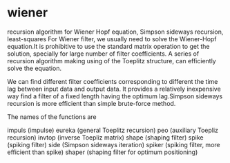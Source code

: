 # wiener
recursion algorithm for Wiener Hopf equation, Simpson sideways recursion, least-squares
For Wiener filter, we usually need to solve the Wiener-Hopf equation.It is prohibitive to use the standard matrix operation to get 
the solution, specially for large number of filter coefficients. A series of recursion algorithm making using of the Toeplitz 
structure, can efficiently solve the equation.

We can find different filter coefficients corresponding to different the time lag between input data and output data. It provides 
a relatively inexpensive way find a filter of a fixed length having the optimum lag.Simpson sideways recursion is more efficient 
than simple brute-force method.

The names of the functions are

impuls  (impulse)
eureka  (general Toeplitz recursion)
peo     (auxiliary Toepliz recursion)
invtop  (inverse Toepliz matrix)
shape   (shaping filter)
spike   (spiking filter)
side    (Simpson sideways iteration)
spiker  (spiking filter, more efficient than spike)
shaper  (shaping filter for optimum positioning) 
